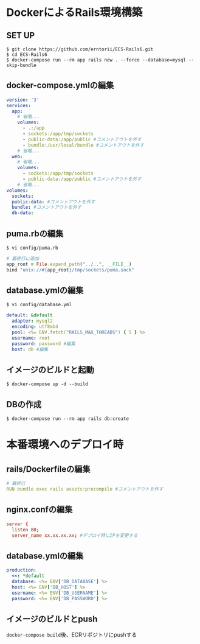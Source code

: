 # DockerによるRails環境構築

## SET UP

```
$ git clone https://github.com/erntorii/ECS-Rails6.git
$ cd ECS-Rails6
$ docker-compose run --rm app rails new . --force --database=mysql --skip-bundle
```

## docker-compose.ymlの編集
```yml
version: '3'
services:
  app:
    # 省略...
    volumes:
      - .:/app
      - sockets:/app/tmp/sockets
      - public-data:/app/public #コメントアウトを外す
      - bundle:/usr/local/bundle #コメントアウトを外す
    # 省略...
  web:
    # 省略...
    volumes:
      - sockets:/app/tmp/sockets
      - public-data:/app/public #コメントアウトを外す
    # 省略...
volumes:
  sockets:
  public-data: #コメントアウトを外す
  bundle: #コメントアウトを外す
  db-data:
```

## puma.rbの編集
```
$ vi config/puma.rb
```

```rb
# 最終行に追加
app_root = File.expand_path("../..", __FILE__)
bind "unix://#{app_root}/tmp/sockets/puma.sock"
```

## database.ymlの編集
```
$ vi config/database.yml
```

```yml
default: &default
  adapter: mysql2
  encoding: utf8mb4
  pool: <%= ENV.fetch("RAILS_MAX_THREADS") { 5 } %>
  username: root
  password: password #編集
  host: db #編集
```

## イメージのビルドと起動
```
$ docker-compose up -d --build
```

## DBの作成
```
$ docker-compose run --rm app rails db:create
```

# 本番環境へのデプロイ時

## rails/Dockerfileの編集
```yml
# 最終行
RUN bundle exec rails assets:precompile #コメントアウトを外す
```

## nginx.confの編集
```conf
server {
  listen 80;
  server_name xx.xx.xx.xx; #デプロイ時にIPを変更する
```

## database.ymlの編集
```yml
production:
  <<: *default
  database: <%= ENV['DB_DATABASE'] %>
  host: <%= ENV['DB_HOST'] %>
  username: <%= ENV['DB_USERNAME'] %>
  password: <%= ENV['DB_PASSWORD'] %>
```

## イメージのビルドとpush
`docker-compose build`後、ECRリポジトリにpushする
